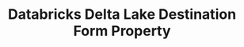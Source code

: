 ---
# -------------------------- #
#        CONTENT TYPE        #
# -------------------------- #

product-type: "connect"
content-type: "api-form"
form-type: "destination"
key: "destination-form-properties-databricks-delta-object"


# -------------------------- #
#        OBJECT INFO         #
# -------------------------- #

title: "Databricks Delta Lake Destination Form Property"
api-type: "databricks_delta"
display-name: "Databricks Delta Lake"

docs-name: "databricks-delta"
db-type: "databricks-delta"

description: |
  To set up an {{ form-property.display-name }} destination, users will need to:

  1. Configure access for Stitch and Databricks to an existing Amazon S3 bucket
  2. Generate a Databricks REST API token
  3. Retrieve the Databricks' cluster JDBC URL

  Depending on your Amazon Web Services (AWS) configuration, you may need to perform additional steps to successfully connect this destination.

  Refer to our [{{ form-property.display-name }} documentation]({{ link.destinations.setup.databricks-delta | prepend: site.baseurl }}) for additional details.

property-description: "a {{ form-property.display-name }} destination via an Amazon S3 bucket"


# -------------------------- #
#      OBJECT ATTRIBUTES     #
# -------------------------- #

uses-common-fields: false
object-attributes:
  - name: "staging_area"
    type: "object"
    required: true
    read-only: false
    description: |
      Connection information for the Amazon S3 bucket Stitch will stage data to before loading into {{ form-property.display-name }}.
    value: |
      {
           "scheme": "service_account",
           "bucket_name": "<YOUR_PROJECT_ID>"
          }
    subattributes:
      - name: "scheme"
        type: "string"
        required: true
        read-only: false
        description: "This will be `s3`."
        value: |
          "s3"

      - name: "bucket_name"
        type: "string"
        required: true
        read-only: false
        description: |
          The name of the Amazon S3 bucket.

          **Note**: This must be a pre-existing bucket. Refer to the [{{ form-property.display-name }} documentation]({{ link.destinations.setup.databricks-delta }}) for instructions on configuring access to the bucket for Stitch and {{ form-property.display-name }}.
        value: |
          "stitch-databricks-delta-bucket"

  - name: "access_token"
    type: "string"
    required: true
    read-only: false
    description: |
      A Databricks REST API access token. Refer to the [{{ form-property.display-name }} documentation]({{ link.destinations.setup.databricks-delta | append:"#generate-databricks-api-access-token" }}) for instructions on generating this credential.
    value: |
      "<ACCESS_TOKEN>"

  - name: "jdbc_url"
    type: "string"
    required: true
    read-only: false
    description: |
      The JDBC URL used to connect to your Databricks cluster. Refer to the [{{ form-property.display-name }} documentation]({{ link.destinations.setup.databricks-delta | append:"#retrieve-jdbc-url" }}) for instructions on retrieving this info.
    value: |
      "jdbc:spark://<server-hostname>:<port>/default;transportMode=http;ssl=1;httpPath=<http-path>;AuthMech=3;UID=token;PWD=<personal-access-token>"
---